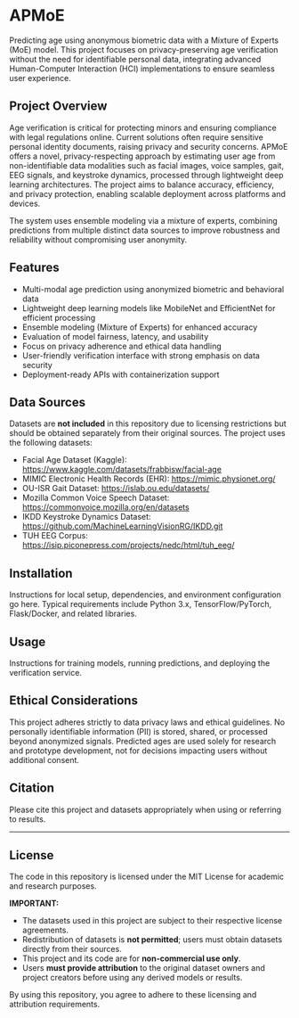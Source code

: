 # APMoE

Predicting age using anonymous biometric data with a Mixture of Experts (MoE) model. This project focuses on privacy-preserving age verification without the need for identifiable personal data, integrating advanced Human-Computer Interaction (HCI) implementations to ensure seamless user experience.

## Project Overview

Age verification is critical for protecting minors and ensuring compliance with legal regulations online. Current solutions often require sensitive personal identity documents, raising privacy and security concerns. APMoE offers a novel, privacy-respecting approach by estimating user age from non-identifiable data modalities such as facial images, voice samples, gait, EEG signals, and keystroke dynamics, processed through lightweight deep learning architectures. The project aims to balance accuracy, efficiency, and privacy protection, enabling scalable deployment across platforms and devices.

The system uses ensemble modeling via a mixture of experts, combining predictions from multiple distinct data sources to improve robustness and reliability without compromising user anonymity.

## Features

- Multi-modal age prediction using anonymized biometric and behavioral data
- Lightweight deep learning models like MobileNet and EfficientNet for efficient processing
- Ensemble modeling (Mixture of Experts) for enhanced accuracy
- Evaluation of model fairness, latency, and usability
- Focus on privacy adherence and ethical data handling
- User-friendly verification interface with strong emphasis on data security
- Deployment-ready APIs with containerization support

## Data Sources

Datasets are **not included** in this repository due to licensing restrictions but should be obtained separately from their original sources. The project uses the following datasets:

- Facial Age Dataset (Kaggle): https://www.kaggle.com/datasets/frabbisw/facial-age
- MIMIC Electronic Health Records (EHR): https://mimic.physionet.org/
- OU-ISR Gait Dataset: https://islab.ou.edu/datasets/
- Mozilla Common Voice Speech Dataset: https://commonvoice.mozilla.org/en/datasets
- IKDD Keystroke Dynamics Dataset: https://github.com/MachineLearningVisionRG/IKDD.git
- TUH EEG Corpus: https://isip.piconepress.com/projects/nedc/html/tuh_eeg/

## Installation

Instructions for local setup, dependencies, and environment configuration go here. Typical requirements include Python 3.x, TensorFlow/PyTorch, Flask/Docker, and related libraries.

## Usage

Instructions for training models, running predictions, and deploying the verification service.

## Ethical Considerations

This project adheres strictly to data privacy laws and ethical guidelines. No personally identifiable information (PII) is stored, shared, or processed beyond anonymized signals. Predicted ages are used solely for research and prototype development, not for decisions impacting users without additional consent.

## Citation

Please cite this project and datasets appropriately when using or referring to results.

***

## License

The code in this repository is licensed under the MIT License for academic and research purposes.

**IMPORTANT:**

- The datasets used in this project are subject to their respective license agreements.
- Redistribution of datasets is **not permitted**; users must obtain datasets directly from their sources.
- This project and its code are for **non-commercial use only**.
- Users **must provide attribution** to the original dataset owners and project creators before using any derived models or results.

By using this repository, you agree to adhere to these licensing and attribution requirements.
